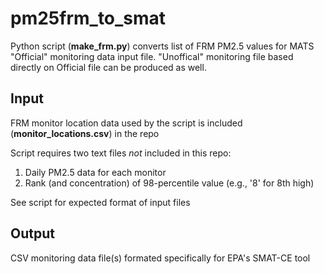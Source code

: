 # pm25frm_to_smat

Python script (**make_frm.py**) converts list of FRM PM2.5 values for MATS "Official" monitoring data input file. 
"Unoffical" monitoring file based directly on Official file can be produced as well.

## Input

FRM monitor location data used by the script is included (**monitor_locations.csv**) in the repo

Script requires two text files _not_ included in this repo:
1) Daily PM2.5 data for each monitor
2) Rank (and concentration) of 98-percentile value (e.g., '8' for 8th high)

See script for expected format of input files

## Output

CSV monitoring data file(s) formated specifically for EPA's SMAT-CE tool
